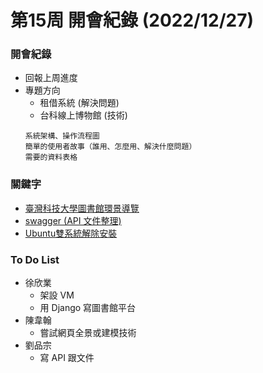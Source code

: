 # 第15周 開會紀錄 (2022/12/27)

### 開會紀錄

- 回報上周進度
- 專題方向
    - 租借系統 (解決問題)
    - 台科線上博物館 (技術)
    ```
    系統架構、操作流程圖
    簡單的使用者故事（誰用、怎麼用、解決什麼問題）
    需要的資料表格
    ```

### 關鍵字
- [臺灣科技大學圖書館環景導覽](https://walkinto.in/tour/Z1B7t50ukv-yeBmK5AOkP)
- [swagger (API 文件整理)](https://blog.errorbaker.tw/posts/cwc329/swagger-ui/)
- [Ubuntu雙系統解除安裝](https://www.796t.com/article.php?id=130568)

### To Do List
- 徐欣業
  - 架設 VM
  - 用 Django 寫圖書館平台
- 陳韋翰
  - 嘗試網頁全景或建模技術
- 劉品宗
  - 寫 API 跟文件